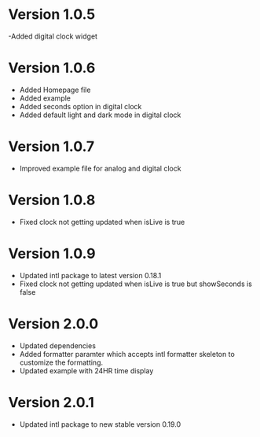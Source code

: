 # Version 1.0.5

-Added digital clock widget

# Version 1.0.6

- Added Homepage file
- Added example
- Added seconds option in digital clock
- Added default light and dark mode in digital clock

# Version 1.0.7

- Improved example file for analog and digital clock

# Version 1.0.8

- Fixed clock not getting updated when isLive is true

# Version 1.0.9

- Updated intl package to latest version 0.18.1
- Fixed clock not getting updated when isLive is true but showSeconds is false

# Version 2.0.0

- Updated dependencies
- Added formatter paramter which accepts intl formatter skeleton to customize the formatting.
- Updated example with 24HR time display

# Version 2.0.1

- Updated intl package to new stable version 0.19.0
